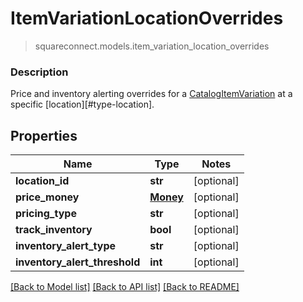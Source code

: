 # ItemVariationLocationOverrides
> squareconnect.models.item_variation_location_overrides

### Description

Price and inventory alerting overrides for a [CatalogItemVariation](#type-catalogitemvariation) at a specific [location][#type-location].

## Properties
Name | Type | Notes
------------ | ------------- | -------------
**location_id** | **str** | [optional] 
**price_money** | [**Money**](Money.md) | [optional] 
**pricing_type** | **str** | [optional] 
**track_inventory** | **bool** | [optional] 
**inventory_alert_type** | **str** | [optional] 
**inventory_alert_threshold** | **int** | [optional] 

[[Back to Model list]](../README.md#documentation-for-models) [[Back to API list]](../README.md#documentation-for-api-endpoints) [[Back to README]](../README.md)


